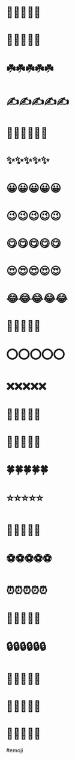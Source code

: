 # 🚀🚀🚀🚀🚀
# 🎨🎨🎨🎨🎨
# ☘️☘️☘️☘️☘️
# ✍️✍️✍️✍️✍️
# 📒📒📒📒📒📒
# ✨✨✨✨✨
# 😀😀😀😀😀
# 😉😉😉😉😉
# 😋😋😋😋😋
# 😍😍😍😍😍
# 😂😂😂😂😂

# 💎💎💎💎💎
# ⭕⭕⭕⭕⭕
# ❌❌❌❌❌
# 👣👣👣👣👣
# 🐋🐋🐋🐋🐋
# 🍀🍀🍀🍀🍀
# ⭐⭐⭐⭐⭐
# 🥩🥩🥩🥩🥩
# ⚽⚽⚽⚽⚽
# ⏰⏰⏰⏰⏰
# 🔑🔑🔑🔑🔑
# 🔒🔒🔒🔒🔒🔒
# 🧰🧰🧰🧰🧰
# 💊💊💊💊💊
# 🛒🛒🛒🛒🛒

#emoji 


